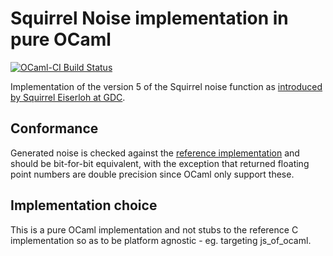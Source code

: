 # Squirrel Noise implementation in pure OCaml

[![OCaml-CI Build Status](https://img.shields.io/endpoint?url=https://ocaml.ci.dev/badge/mefyl/ocaml-squirrel-noise/master&logo=ocaml)](https://ocaml.ci.dev/github/mefyl/ocaml-squirrel-niose)

Implementation of the version 5 of the Squirrel noise function as
[introduced by Squirrel Eiserloh at GDC](https://youtu.be/LWFzPP8ZbdU).

## Conformance

Generated noise is checked against the [reference
implementation](http://eiserloh.net/noise/SquirrelNoise5.hpp) and
should be bit-for-bit equivalent, with the exception that returned
floating point numbers are double precision since OCaml only support
these.

## Implementation choice

This is a pure OCaml implementation and not stubs to the reference C
implementation so as to be platform agnostic - eg. targeting
js_of_ocaml.
